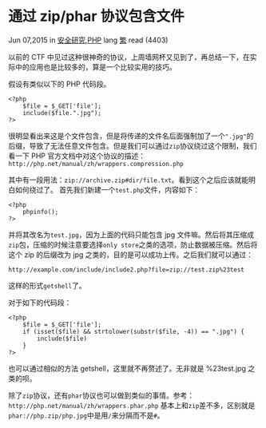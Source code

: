 # 通过 zip/phar 协议包含文件

Jun 07,2015 in [安全研究](https://lightless.me/category/SecurityResearch/),[PHP](https://lightless.me/category/php/) lang [繁](javascript:translatePage();) read (4403)

以前的 CTF 中见过这种很神奇的协议，上周墙网杯又见到了，再总结一下，在实际中的应用也是比较多的，算是一个比较实用的技巧。

假设有类似以下的 PHP 代码段。

```
<?php
    $file = $_GET['file'];
    include($file.".jpg");
?>

```

很明显看出来这是个文件包含，但是将传递的文件名后面强制加了一个`".jpg"`的后缀，导致了无法任意文件包含。但是我们可以通过`zip`协议绕过这个限制，我们看一下 PHP 官方文档中对这个协议的描述：`http://php.net/manual/zh/wrappers.compression.php`

其中有一段用法：`zip://archive.zip#dir/file.txt`。看到这个之后应该就能明白如何绕过了。
首先我们新建一个`test.php`文件，内容如下：

```
<?php
    phpinfo();
?>

```

并将其改名为`test.jpg`，因为上面的代码只能包含 jpg 文件嘛。然后将其压缩成`zip`包，压缩的时候注意要选择`only store`之类的选项，防止数据被压缩。然后将这个 zip 的后缀改为 jpg 之类的，目的是可以成功上传。之后我们就可以通过：

```
http://example.com/include/include2.php?file=zip://test.zip%23test

```

这样的形式`getshell`了。

对于如下的代码段：

```
<?php
    $file = $_GET['file'];
    if (isset($file) && strtolower(substr($file, -4)) == ".jpg") {
        include($file)
    }
?>

```

也可以通过相似的方法 getshell，这里就不再赘述了。无非就是 %23test.jpg 之类的呗。

除了`zip`协议，还有`phar`协议也可以做到类似的事情。参考：`http://php.net/manual/zh/wrappers.phar.php`
基本上和`zip`差不多，区别就是`phar://php.zip/php.jpg`中是用`/`来分隔而不是`#`。